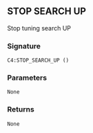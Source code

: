 ## STOP SEARCH UP

Stop tuning search UP


###  Signature

`C4:STOP_SEARCH_UP ()`


### Parameters

`None`


### Returns

`None`